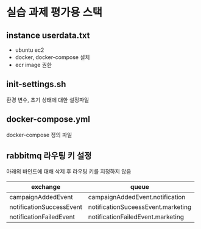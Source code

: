 # 실습 과제 평가용 스택

## instance userdata.txt
- ubuntu ec2
- docker, docker-compose 설치
- ecr image 권한

## init-settings.sh
환경 변수, 초기 상태에 대한 설정파일

## docker-compose.yml
docker-compose 정의 파일

## rabbitmq 라우팅 키 설정
아래의 바인드에 대해 삭제 후 라우팅 키를 지정하지 않음

|exchange|queue|
|--|--|
|campaignAddedEvent|campaignAddedEvent.notification|
|notificationSuccessEvent|notificationSuceessEvent.marketing|
|notificationFailedEvent|notificationFailedEvent.marketing|
